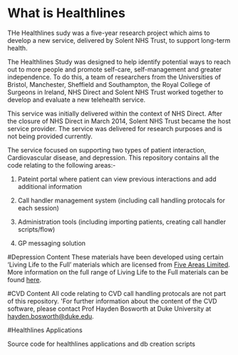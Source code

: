 # What is Healthlines
THe Healthlines sudy was a five-year research project which aims to develop a new service, delivered by Solent NHS Trust, to support long-term health.

The Healthlines Study was designed to help identify potential ways to reach out to more people and promote self-care, self-management and greater independence. To do this, a team of researchers from the Universities of Bristol, Manchester, Sheffield and Southampton, the Royal College of Surgeons in Ireland, NHS Direct and Solent NHS Trust worked together to develop and evaluate a new telehealth service.

This service was initially delivered within the context of NHS Direct. After the closure of NHS Direct in March 2014, Solent NHS Trust became the host service provider. The service was delivered for research purposes and is not being provided currently.

The service focused on supporting two types of patient interaction, Cardiovascular disease, and depression. This repository contains all the code relating to the following areas:-

1) Pateint portal where patient can view previous interactions and add additional information

2) Call handler management system (including call handling protocals for each session)

3) Administration tools (including importing patients, creating call handler scripts/flow)

4) GP messaging solution 

#Depression Content
These materials have been developed using certain ‘Living Life to the Full’ materials which are licensed from [Five Areas Limited](http://www.fiveareas.com/). More information on the full range of  Living Life to the Full materials can be found [here](http://www.fiveareas.com/). 

#CVD Content
All code relating to CVD call handling protocals are not part of this repository. 'For further information about the content of the CVD software, please contact Prof Hayden Bosworth at Duke University at hayden.bosworth@duke.edu.
 

#Healthlines Applications

Source code for healthlines applications and db creation scripts
